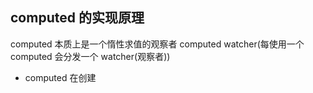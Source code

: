 ## computed 的实现原理

computed 本质上是一个惰性求值的观察者 computed watcher(每使用一个 computed 会分发一个 watcher(观察者))

- computed 在创建
